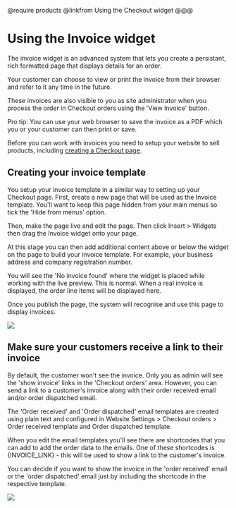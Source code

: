 @require products
@linkfrom Using the Checkout widget
@@@
# Using the Invoice widget

The invoice widget is an advanced system that lets you create a persistant, rich formatted page that displays details for an order. 

Your customer can choose to view or print the invoice from their browser and refer to it any time in the future.

These invoices are also visible to you as site administrator when you process the order in Checkout orders using the 'View Invoice' button. 

<span class="pro">Pro tip: You can use your web browser to save the invoice as a PDF which you or your customer can then print or save.</span>

Before you can work with invoices you need to setup your website to sell products, including [creating a Checkout page](#using-the-checkout-widget). 

## Creating your invoice template

You setup your invoice template in a similar way to setting up your Checkout page. First, create a new page that will be used as the Invoice template. You'll want to keep this page hidden from your main menus so tick the 'Hide from menus' option. 

Then, make the page live and edit the page. Then click Insert > Widgets then drag the Invoice widget onto your page. 

At this stage you can then add additional content above or below the widget on the page to build your invoice template. For example, your business address and company registration number. 

You will see the 'No invoice found' where the widget is placed while working with the live preview. This is normal. When a real invoice is displayed, the order line items will be displayed here. 

Once you publish the page, the system will recognise and use this page to display invoices.

<img src="help.php?img=adding_invoice.gif"/>

## Make sure your customers receive a link to their invoice

By default, the customer won't see the invoice. Only you as admin will see the 'show invoice' links in the 'Checkout orders' area. However, you can send a link to a customer's invoice along with their order received email and/or order dispatched email. 

The 'Order received' and 'Order dispatched' email templates are created using plain text and configured in Website Settings > Checkout orders > Order received template and Order dispatched template. 

When you edit the email templates you'll see there are shortcodes that you can add to add the order data to the emails. One of these shortcodes is {INVOICE_LINK} - this will be used to show a link to the customer's invoice. 

You can decide if you want to show the invoice in the 'order received' email or the 'order dispatched' email just by including the shortcode in the respective template. 

<img src="help.php?img=adding_invoice_link_to_email.gif"/>